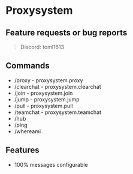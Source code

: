 # Proxysystem

## Feature requests or bug reports
> Discord: toml1613

## Commands
- /proxy - proxysystem.proxy
- /clearchat - proxysystem.clearchat
- /join - proxysystem.join
- /jump - proxysystem.jump
- /pull - proxysystem.pull
- /teamchat - proxysystem.teamchat
- /hub
- /ping
- /whereami

## Features
- 100% messages configurable
